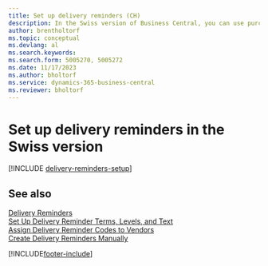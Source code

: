 ```yaml
---
title: Set up delivery reminders (CH)
description: In the Swiss version of Business Central, you can use purchase delivery reminders to remind vendors about overdue deliveries.
author: brentholtorf
ms.topic: conceptual
ms.devlang: al
ms.search.keywords:
ms.search.form: 5005270, 5005272
ms.date: 11/17/2023
ms.author: bholtorf
ms.service: dynamics-365-business-central
ms.reviewer: bholtorf
---
```

# Set up delivery reminders in the Swiss version

[!INCLUDE [delivery-reminders-setup](../includes/ATCHDE/delivery-reminders-setup.md)]

## See also

[Delivery Reminders](delivery-reminders.md)  
[Set Up Delivery Reminder Terms, Levels, and Text](how-to-set-up-delivery-reminder-terms-levels-and-text.md)  
[Assign Delivery Reminder Codes to Vendors](how-to-assign-delivery-reminder-codes-to-vendors.md)  
[Create Delivery Reminders Manually](how-to-create-delivery-reminders-manually.md)


[!INCLUDE[footer-include](../../includes/footer-banner.md)]